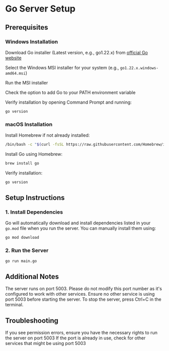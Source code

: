 # Go Server Setup
## Prerequisites
### Windows Installation

Download Go installer (Latest version, e.g., go1.22.x) from [official Go website](https://go.dev/dl/)

Select the Windows MSI installer for your system (e.g., `go1.22.x.windows-amd64.msi`)


Run the MSI installer

Check the option to add Go to your PATH environment variable


Verify installation by opening Command Prompt and running:
```bash
go version
```

### macOS Installation

Install Homebrew if not already installed:
```bash
/bin/bash -c "$(curl -fsSL https://raw.githubusercontent.com/Homebrew/install/HEAD/install.sh)"
```
Install Go using Homebrew:
```bash
brew install go
```
Verify installation:
```bash
go version
```

## Setup Instructions
### 1. Install Dependencies
Go will automatically download and install dependencies listed in your `go.mod` file when you run the server. You can manually install them using:
```bash
go mod download
```
### 2. Run the Server
```bash
go run main.go
```
## Additional Notes

The server runs on port 5003. Please do not modify this port number as it's configured to work with other services.
Ensure no other service is using port 5003 before starting the server.
To stop the server, press Ctrl+C in the terminal.

## Troubleshooting

If you see permission errors, ensure you have the necessary rights to run the server on port 5003
If the port is already in use, check for other services that might be using port 5003